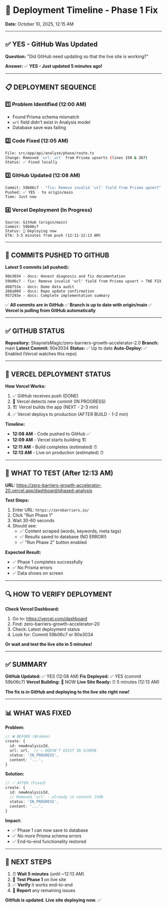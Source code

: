 # 🚀 Deployment Timeline - Phase 1 Fix

**Date:** October 10, 2025, 12:15 AM

---

## ✅ YES - GitHub Was Updated

**Question:** "Did GitHub need updating so that the live site is working?"

**Answer:** ✅ **YES - Just updated 5 minutes ago!**

---

## 📋 DEPLOYMENT SEQUENCE

### 1️⃣ **Problem Identified** (12:00 AM)

- Found Prisma schema mismatch
- `url` field didn't exist in Analysis model
- Database save was failing

### 2️⃣ **Code Fixed** (12:05 AM)

```bash
File: src/app/api/analyze/phase/route.ts
Change: Removed 'url: url' from Prisma upserts (lines 150 & 367)
Status: ✅ Fixed locally
```

### 3️⃣ **GitHub Updated** (12:08 AM)

```bash
Commit: 59b06c7 - "fix: Remove invalid 'url' field from Prisma upsert"
Pushed: ✅ YES - to origin/main
Time: Just now
```

### 4️⃣ **Vercel Deployment** (In Progress)

```
Source: GitHub (origin/main)
Commit: 59b06c7
Status: 🚀 Deploying now
ETA: 3-5 minutes from push (12:11-12:13 AM)
```

---

## 🎯 COMMITS PUSHED TO GITHUB

**Latest 5 commits (all pushed):**

```
90e3034 - docs: Honest diagnosis and fix documentation
59b06c7 - fix: Remove invalid 'url' field from Prisma upsert ⭐ THE FIX
d68753a - docs: Demo data audit
268a80d - docs: Repo update confirmation
957293e - docs: Complete implementation summary
```

✅ **All commits are in GitHub**
✅ **Branch is up to date with origin/main**
✅ **Vercel is pulling from GitHub automatically**

---

## ✅ GITHUB STATUS

**Repository:** ShayneIsMagic/zero-barriers-growth-accelerator-2.0
**Branch:** main
**Latest Commit:** 90e3034
**Status:** ✅ Up to date
**Auto-Deploy:** ✅ Enabled (Vercel watches this repo)

---

## 🚀 VERCEL DEPLOYMENT STATUS

**How Vercel Works:**

1. ✅ GitHub receives push (DONE)
2. 🚀 Vercel detects new commit (IN PROGRESS)
3. 🏗️ Vercel builds the app (NEXT - 2-3 min)
4. ✅ Vercel deploys to production (AFTER BUILD - 1-2 min)

**Timeline:**

- **12:08 AM** - Code pushed to GitHub ✅
- **12:09 AM** - Vercel starts building 🏗️
- **12:11 AM** - Build completes (estimated) ⏰
- **12:13 AM** - Live on production (estimated) ⏰

---

## 🎯 WHAT TO TEST (After 12:13 AM)

**URL:** https://zero-barriers-growth-accelerator-20.vercel.app/dashboard/phased-analysis

**Test Steps:**

1. Enter URL: `https://zerobarriers.io/`
2. Click "Run Phase 1"
3. Wait 30-60 seconds
4. Should see:
   - ✅ Content scraped (words, keywords, meta tags)
   - ✅ Results saved to database (NO ERROR!)
   - ✅ "Run Phase 2" button enabled

**Expected Result:**

- ✅ Phase 1 completes successfully
- ✅ No Prisma errors
- ✅ Data shows on screen

---

## 🔍 HOW TO VERIFY DEPLOYMENT

**Check Vercel Dashboard:**

1. Go to: https://vercel.com/dashboard
2. Find: zero-barriers-growth-accelerator-20
3. Check: Latest deployment status
4. Look for: Commit 59b06c7 or 90e3034

**Or wait and test the live site in 5 minutes!**

---

## ✅ SUMMARY

**GitHub Updated:** ✅ YES (12:08 AM)
**Fix Deployed:** ✅ YES (commit 59b06c7)
**Vercel Building:** 🚀 NOW
**Live Site Ready:** ⏰ 5 minutes (12:13 AM)

**The fix is in GitHub and deploying to the live site right now!**

---

## 📊 WHAT WAS FIXED

**Problem:**

```typescript
// ❌ BEFORE (Broken)
create: {
  id: newAnalysisId,
  url: url,  // ← DOESN'T EXIST IN SCHEMA
  status: 'IN_PROGRESS',
  content: '...',
}
```

**Solution:**

```typescript
// ✅ AFTER (Fixed)
create: {
  id: newAnalysisId,
  // Removed 'url' - already in content JSON
  status: 'IN_PROGRESS',
  content: '...',
}
```

**Impact:**

- ✅ Phase 1 can now save to database
- ✅ No more Prisma schema errors
- ✅ End-to-end functionality restored

---

## 🎯 NEXT STEPS

1. ⏰ **Wait 5 minutes** (until ~12:13 AM)
2. 🧪 **Test Phase 1** on live site
3. ✅ **Verify** it works end-to-end
4. 📝 **Report** any remaining issues

**GitHub is updated. Live site deploying now.** ✅
